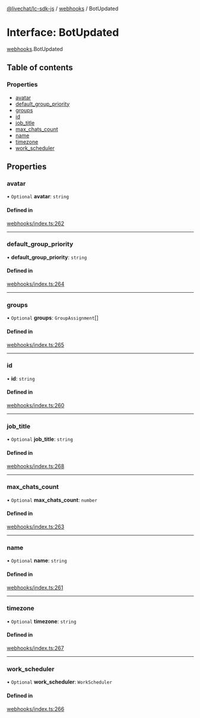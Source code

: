 [@livechat/lc-sdk-js](../README.md) / [webhooks](../modules/webhooks.md) / BotUpdated

# Interface: BotUpdated

[webhooks](../modules/webhooks.md).BotUpdated

## Table of contents

### Properties

- [avatar](webhooks.BotUpdated.md#avatar)
- [default\_group\_priority](webhooks.BotUpdated.md#default_group_priority)
- [groups](webhooks.BotUpdated.md#groups)
- [id](webhooks.BotUpdated.md#id)
- [job\_title](webhooks.BotUpdated.md#job_title)
- [max\_chats\_count](webhooks.BotUpdated.md#max_chats_count)
- [name](webhooks.BotUpdated.md#name)
- [timezone](webhooks.BotUpdated.md#timezone)
- [work\_scheduler](webhooks.BotUpdated.md#work_scheduler)

## Properties

### avatar

• `Optional` **avatar**: `string`

#### Defined in

[webhooks/index.ts:262](https://github.com/livechat/lc-sdk-js/blob/11cc290/src/webhooks/index.ts#L262)

___

### default\_group\_priority

• **default\_group\_priority**: `string`

#### Defined in

[webhooks/index.ts:264](https://github.com/livechat/lc-sdk-js/blob/11cc290/src/webhooks/index.ts#L264)

___

### groups

• `Optional` **groups**: `GroupAssignment`[]

#### Defined in

[webhooks/index.ts:265](https://github.com/livechat/lc-sdk-js/blob/11cc290/src/webhooks/index.ts#L265)

___

### id

• **id**: `string`

#### Defined in

[webhooks/index.ts:260](https://github.com/livechat/lc-sdk-js/blob/11cc290/src/webhooks/index.ts#L260)

___

### job\_title

• `Optional` **job\_title**: `string`

#### Defined in

[webhooks/index.ts:268](https://github.com/livechat/lc-sdk-js/blob/11cc290/src/webhooks/index.ts#L268)

___

### max\_chats\_count

• `Optional` **max\_chats\_count**: `number`

#### Defined in

[webhooks/index.ts:263](https://github.com/livechat/lc-sdk-js/blob/11cc290/src/webhooks/index.ts#L263)

___

### name

• `Optional` **name**: `string`

#### Defined in

[webhooks/index.ts:261](https://github.com/livechat/lc-sdk-js/blob/11cc290/src/webhooks/index.ts#L261)

___

### timezone

• `Optional` **timezone**: `string`

#### Defined in

[webhooks/index.ts:267](https://github.com/livechat/lc-sdk-js/blob/11cc290/src/webhooks/index.ts#L267)

___

### work\_scheduler

• `Optional` **work\_scheduler**: `WorkScheduler`

#### Defined in

[webhooks/index.ts:266](https://github.com/livechat/lc-sdk-js/blob/11cc290/src/webhooks/index.ts#L266)
